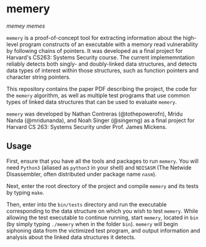 # memery
*memey memes*


`memery` is a proof-of-concept tool for extracting information about the high-level program constructs of an executable with a memory read vulnerability by following chains of pointers. It was developed as a final project for Harvard's CS263: Systems Security course. The current implememntation reliably detects both singly- and doubly-linked data structures, and detects data types of interest within those structures, such as function pointers and character string pointers.

This repository contains the paper PDF describing the project, the code for the `memery` algorithm, as well as multiple test programs that use common types of linked data structures that can be used to evaluate `memery`.

`memery` was developed by Nathan Contreras (@tothepowerofn), Mridu Nanda (@mridunanda), and Noah Singer (@singerng) as a final project for Harvard CS 263: Systems Security under Prof. James Mickens.

## Usage

First, ensure that you have all the tools and packages to run `memery`. You will need `Python3` (aliased as `python3` in your shell) and `NDISASM` (The Netwide Disassembler, often distributed under package name `nasm`).

Next, enter the root directory of the project and compile `memery` and its tests by typing `make`.

Then, enter into the `bin/tests` directory and run the executable corresponding to the data structure on which you wish to test `memery`. While allowing the test executable to continue running, start `memery`, located in `bin` (by simply typing `./memery` when in the folder `bin`). `memery` will begin siphoning data from the victimized test program, and output information and analysis about the linked data structures it detects.
